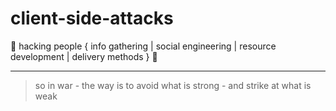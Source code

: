 # client-side-attacks
:japanese_ogre: hacking people { info gathering | social engineering | resource development | delivery methods } :japanese_ogre:

---

>so in war - the way is to avoid what is strong - and strike at what is weak